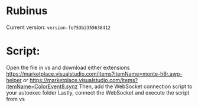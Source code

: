 # Rubinus
Current version: `version-fe753b2355636412`

# Script:

Open the file in vs and download either extensions https://marketplace.visualstudio.com/items?itemName=monte-h8r.awp-helper or https://marketplace.visualstudio.com/items?itemName=CoIorEvent8.synz
Then, add the WebSocket connection script to your autoexec folder
Lastly, connect the WebSocket and execute the script from vs 
